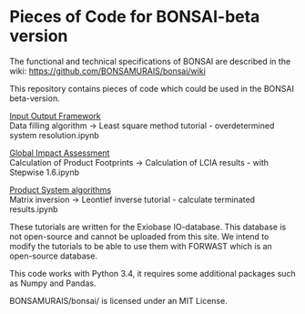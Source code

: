 # Pieces of Code for BONSAI-beta version

The functional and technical specifications of BONSAI are described in the wiki:
https://github.com/BONSAMURAIS/bonsai/wiki

This repository contains pieces of code which could be used in the BONSAI beta-version.

[Input Output Framework](https://github.com/BONSAMURAIS/bonsai/wiki/Harvest%20Data#sut-gap-filling--correction-routines)  
Data filling algorithm -> Least square method tutorial - overdetermined system resolution.ipynb  

[Global Impact Assessment](https://github.com/BONSAMURAIS/bonsai/wiki/Ensure%20Data%20Quality#global-impact-assessment-ia)  
Calculation of Product Footprints -> Calculation of LCIA results - with Stepwise 1.6.ipynb

[Product System algorithms](https://github.com/BONSAMURAIS/bonsai/wiki/Make-Data-Usable#product-system-algorithms)  
Matrix inversion -> Leontief inverse tutorial - calculate terminated results.ipynb

These tutorials are written for the Exiobase IO-database. This database is not open-source and cannot be uploaded from this site.
We intend to modify the tutorials to be able to use them with FORWAST which is an open-source database.

This code works with Python 3.4, it requires some additional packages such as Numpy and Pandas.

BONSAMURAIS/bonsai/ is licensed under an MIT License.

